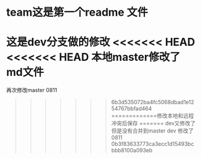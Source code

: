 # team这是第一个readme 文件
这是dev分支做的修改
<<<<<<< HEAD
<<<<<<< HEAD
本地master修改了md文件
=======
再次修改master 0811
>>>>>>> 6b3d535072ba4fc5068dbad1e1254767bbfad464
=============修改本地和远程冲突后保存
=======
dev又修改了 但是没有合并到master
dev 修改了 0811
>>>>>>> 0b3f83633773ca3ecc1d15493bcbbb8100a093eb
